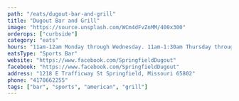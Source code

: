 ```yaml
---
path: "/eats/dugout-bar-and-grill"
title: "Dugout Bar and Grill"
image: "https://source.unsplash.com/WCm4dFvZnMM/400x300"
orderops: ["curbside"]
category: "eats"
hours: "11am-12am Monday through Wednesday. 11am-1:30am Thursday through Saturday. 12pm-12am Sunday"
eatsType: "Sports Bar"
website: "https://www.facebook.com/SpringfieldDugout"
facebook: "https://www.facebook.com/SpringfieldDugout"
address: "1218 E Trafficway St Springfield, Missouri 65802"
phone: "4178662255"
tags: ["bar", "sports", "american", "grill"]
---
```

